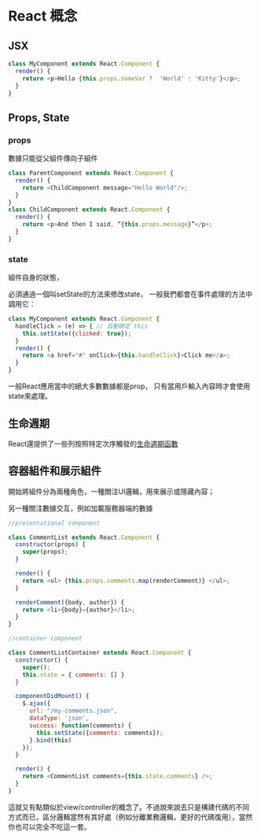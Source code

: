# React 概念

## JSX

```javascript
class MyComponent extends React.Component {
  render() {
    return <p>Hello {this.props.someVar ?  'World' : 'Kitty'}</p>;
  }
}
```

## Props, State

### props

數據只能從父組件傳向子組件

```javascript
class ParentComponent extends React.Component {
  render() {
    return <ChildComponent message="Hello World"/>;
  }
}
class ChildComponent extends React.Component {
  render() {
    return <p>And then I said, “{this.props.message}”</p>;
  }
}
```

### state

組件自身的狀態，

必須通過一個叫setState的方法來修改state，
一般我們都會在事件處理的方法中調用它：

```js
class MyComponent extends React.Component {
  handleClick = (e) => { // 自動綁定 this
    this.setState({clicked: true});
  }
  render() {
    return <a href="#" onClick={this.handleClick}>Click me</a>;
  }
}
```

一般React應用當中的絕大多數數據都是prop，
只有當用戶輸入內容時才會使用state來處理。

## 生命週期

React還提供了一些列按照特定次序觸發的[生命週期函數](http://link.zhihu.com/?target=https%3A//facebook.github.io/react/docs/state-and-lifecycle.html)

## 容器組件和展示組件

開始將組件分為兩種角色，一種關注UI邏輯，用來展示或隱藏內容；

另一種關注數據交互，例如加載服務器端的數據

```js
//presentational component

class CommentList extends React.Component {
  constructor(props) {
    super(props);
  }

  render() { 
    return <ul> {this.props.comments.map(renderComment)} </ul>;
  }

  renderComment({body, author}) {
    return <li>{body}—{author}</li>;
  }
}

//container component

class CommentListContainer extends React.Component {
  constructor() {
    super();
    this.state = { comments: [] }
  }

  componentDidMount() {
    $.ajax({
      url: "/my-comments.json",
      dataType: 'json',
      success: function(comments) {
        this.setState({comments: comments});
      }.bind(this)
    });
  }

  render() {
    return <CommentList comments={this.state.comments} />;
  }
}
```

這就又有點類似於view/controller的概念了。不過說來說去只是構建代碼的不同方式而已，區分邏輯當然有其好處（例如分離業務邏輯，更好的代碼復用），當然你也可以完全不吃這一套。